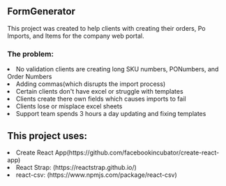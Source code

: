 ## FormGenerator

This project was created to help clients with creating their orders, Po Imports, and Items for the company web portal.

### The problem:
<li>No validation clients are creating long SKU numbers, PONumbers, and Order Numbers</li>
<li>Adding commas(which disrupts the import process)</li> 
<li>Certain clients don't have excel or struggle with templates</li>
<li>Clients create there own fields which causes imports to fail</li>
<li>Clients lose or misplace excel sheets</li>
<li>Support team spends 3 hours a day updating and fixing templates</li>
  
## This project uses:

<li>Create React App(https://github.com/facebookincubator/create-react-app)</li>
<li>React Strap: (https://reactstrap.github.io/)</li>
<li>react-csv: (https://www.npmjs.com/package/react-csv)</li>






